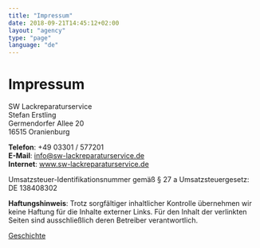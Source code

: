 ```yaml
---
title: "Impressum"
date: 2018-09-21T14:45:12+02:00
layout: "agency"
type: "page"
language: "de"
---
```


# Impressum

SW Lackreparaturservice  
Stefan Erstling  
Germendorfer Allee 20  
16515 Oranienburg  

**Telefon**: +49 03301 / 577201  
**E-Mail**: info@sw-lackreparaturservice.de  
**Internet**: www.sw-lackreparaturservice.de  

Umsatzsteuer-Identifikationsnummer gemäß § 27 a Umsatzsteuergesetz: DE 138408302

**Haftungshinweis**: Trotz sorgfältiger inhaltlicher Kontrolle übernehmen wir keine Haftung für die Inhalte externer Links. Für den Inhalt der verlinkten Seiten sind ausschließlich deren Betreiber verantwortlich.

[Geschichte](/ueberuns)
